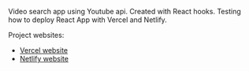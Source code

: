 Video search app using Youtube api. Created with React hooks. Testing how to deploy React App with Vercel and Netlify.

Project websites:
* [Vercel website](https://videos-hooks-lilac-nine.vercel.app/)
* [Netlify website](https://sad-sammet-d54730.netlify.app/)
